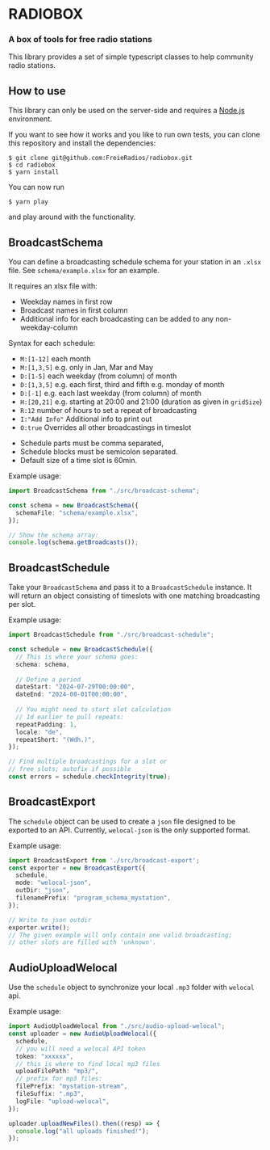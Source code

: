 # RADIOBOX
### A box of tools for free radio stations

This library provides a set of simple typescript classes to help community radio stations.

## How to use
This library can only be used on the server-side and requires a [Node.js](https://nodejs.org/en/download/package-manager/) environment.

If you want to see how it works and you like to run own tests, you can clone this repository and install the dependencies:

```
$ git clone git@github.com:FreieRadios/radiobox.git
$ cd radiobox
$ yarn install
```

You can now run
```
$ yarn play
```
and play around with the functionality.

## BroadcastSchema
You can define a broadcasting schedule schema for your station in an `.xlsx` file. See `schema/example.xlsx` for an example.

It requires an xlsx file with:
- Weekday names in first row
- Broadcast names in first column
- Additional info for each broadcasting can be added to any non-weekday-column

Syntax for each schedule:
- `M:[1-12]` each month
- `M:[1,3,5]` e.g. only in Jan, Mar and May
- `D:[1-5]` each weekday (from column) of month
- `D:[1,3,5]` e.g. each first, third and fifth e.g. monday of month
- `D:[-1]` e.g. each last weekday (from column) of month
- `H:[20,21]` e.g. starting at 20:00 and 21:00 (duration as given in `gridSize`)
- `R:12` number of hours to set a repeat of broadcasting
- `I:"Add Info"` Additional info to print out
- `O:true` Overrides all other broadcastings in timeslot

* Schedule parts must be comma separated,
* Schedule blocks must be semicolon separated.
* Default size of a time slot is 60min.

Example usage:
```ts
import BroadcastSchema from "./src/broadcast-schema";

const schema = new BroadcastSchema({
  schemaFile: "schema/example.xlsx",
});

// Show the schema array:
console.log(schema.getBroadcasts());
```

## BroadcastSchedule
Take your `BroadcastSchema` and pass it to a `BroadcastSchedule` instance. It will return an object consisting of timeslots with one matching broadcasting per slot.

Example usage:
```ts 
import BroadcastSchedule from "./src/broadcast-schedule";

const schedule = new BroadcastSchedule({
  // This is where your schema goes:
  schema: schema,
  
  // Define a period
  dateStart: "2024-07-29T00:00:00",
  dateEnd: "2024-08-01T00:00:00",
  
  // You might need to start slot calculation
  // 1d earlier to pull repeats:
  repeatPadding: 1,
  locale: "de",
  repeatShort: "(Wdh.)",
});

// Find multiple broadcastings for a slot or
// free slots; autofix if possible
const errors = schedule.checkIntegrity(true);
```

## BroadcastExport
The `schedule` object can be used to create a `json` file designed to be exported to an API. Currently, `welocal-json` is the only supported format.

Example usage:
```ts 
import BroadcastExport from './src/broadcast-export';
const exporter = new BroadcastExport({
  schedule,
  mode: "welocal-json",
  outDir: "json",
  filenamePrefix: "program_schema_mystation",
});

// Write to json outdir
exporter.write();
// The given example will only contain one valid broadcasting;
// other slots are filled with 'unknown'.
```

## AudioUploadWelocal
Use the `schedule` object to synchronize your local `.mp3` folder with `welocal` api.

Example usage:
```ts 
import AudioUploadWelocal from "./src/audio-upload-welocal";
const uploader = new AudioUploadWelocal({
  schedule,
  // you will need a welocal API token
  token: "xxxxxx",
  // this is where to find local mp3 files
  uploadFilePath: "mp3/",
  // prefix for mp3 files:
  filePrefix: "mystation-stream",
  fileSuffix: ".mp3",
  logFile: "upload-welocal",
});

uploader.uploadNewFiles().then((resp) => {
  console.log("all uploads finished!");
});
```
